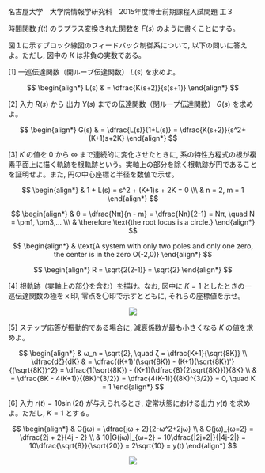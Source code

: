 名古屋大学　大学院情報学研究科　2015年度博士前期課程入試問題 工３

時間関数 $f(t)$ のラプラス変換された関数を $F(s)$ のように書くことにする。

図１に示すブロック線図のフィードバック制御系について, 以下の問いに答えよ。ただし, 図中の $K$ は非負の実数である。

\[1] 一巡伝達関数（開ループ伝達関数） $L(s)$ を求めよ。

$$
    \begin{align*}
        L(s) & = \dfrac{K(s+2)}{s(s+1)}
    \end{align*}
$$

\[2] 入力 $R(s)$ から 出力 $Y(s)$ までの伝達関数（閉ループ伝達関数） $G(s)$ を求めよ。

$$
    \begin{align*}
        G(s) & = \dfrac{L(s)}{1+L(s)} = \dfrac{K(s+2)}{s^2+(K+1)s+2K}
    \end{align*}
$$

\[3] $K$ の値を $0$ から ∞ まで連続的に変化させたときに, 系の特性方程式の根が複素平面上に描く軌跡を根軌跡という。実軸上の部分を除く根軌跡が円であることを証明せよ。また, 円の中心座標と半径を数値で示せ。

$$
    \begin{align*}
        & 1 + L(s) = s^2 + (K+1)s + 2K = 0 \\\
        & n = 2, m = 1
    \end{align*}
$$

$$
    \begin{align*}
        & θ = \dfrac{Nπ}{n - m} = \dfrac{Nπ}{2-1} = Nπ, \quad N = \pm1, \pm3,... \\\
        & \therefore \text{the root locus is a circle.}
    \end{align*}
$$

$$
    \begin{align*}
        & \text{A system with only two poles and only one zero, the center is in the zero O(-2,0)}
    \end{align*}
$$

$$
    \begin{align*}
        R = \sqrt{2(2-1)} = \sqrt{2}
    \end{align*}
$$

\[4] 根軌跡（実軸上の部分を含む）を描け。なお, 図中に $K = 1$ としたときの一巡伝達関数の極をｘ印, 零点を〇印で示すとともに, それらの座標値を示せ。

<p align="center">
    <img src="https://gcdnb.pbrd.co/images/MgIn8htFpq4E.png?o=1"/>
</p>


\[5] ステップ応答が振動的である場合に, 減衰係数が最も小さくなる $K$ の値を求めよ。

$$
  \begin{align*}
    & ω_n = \sqrt{2}, \quad ζ = \dfrac{K+1}{\sqrt{8K}} \\
    \dfrac{dζ}{dK} & = \dfrac{(K+1)'(\sqrt{8K}) - (K+1)(\sqrt{8K})'}{(\sqrt{8K})^2} = \dfrac{1(\sqrt{8K}) - (K+1)(\dfrac{8}{2\sqrt{8K}})}{8K} \\ & = \dfrac{8K - 4(K+1)}{(8K)^{3/2}} = \dfrac{4(K-1)}{(8K)^{3/2}} = 0, \quad K = 1
  \end{align*}
$$

\[6] 入力 $r(t) = 10\sin(2t)$ が与えられるとき, 定常状態における出力 $y(t)$ を求めよ。ただし, $K = 1$ とする。

$$
   \begin{align*}
        & G(jω) = \dfrac{jω + 2}{2-ω^2+2jω} \\
        & G(jω)_{ω=2} = \dfrac{2j + 2}{4j - 2} \\
        & 10|G(jω)|_{ω=2} = 10\dfrac{|2j+2|}{|4j-2|} = 10\dfrac{\sqrt{8}}{\sqrt{20}} = 2\sqrt{10} = y(t)
   \end{align*}
$$

<p align="center">
    <img src="https://gcdnb.pbrd.co/images/8M4h2hn0LWTi.png?o=1"/>
</p>
